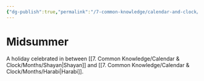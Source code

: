 ```yaml
---
{"dg-publish":true,"permalink":"/7-common-knowledge/calendar-and-clock/holidays/midsummer/","noteIcon":""}
---
```


# Midsummer

A holiday celebrated in between [[7. Common Knowledge/Calendar & Clock/Months/Shayan\|Shayan]] and [[7. Common Knowledge/Calendar & Clock/Months/Harabi\|Harabi]].

